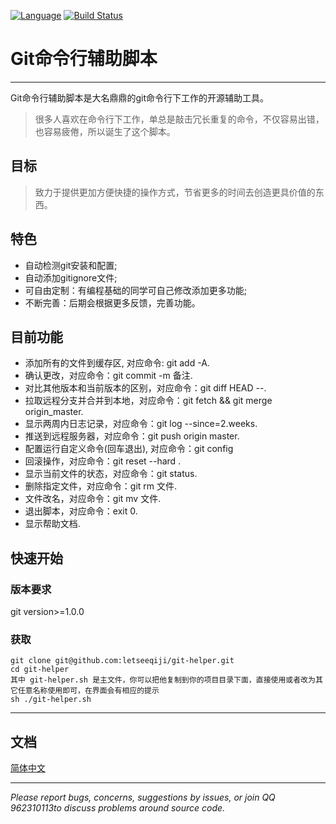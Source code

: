 
[![Language](https://img.shields.io/badge/Language-Shell-blue.svg)](https://github.com/letseeqiji/git-helper)
[![Build Status](https://travis-ci.org/bilibili/kratos.svg?branch=master)](https://github.com/letseeqiji/git-helper)

# Git命令行辅助脚本

-------------

Git命令行辅助脚本是大名鼎鼎的git命令行下工作的开源辅助工具。  

> 很多人喜欢在命令行下工作，单总是敲击冗长重复的命令，不仅容易出错，也容易疲倦，所以诞生了这个脚本。

## 目标

> 致力于提供更加方便快捷的操作方式，节省更多的时间去创造更具价值的东西。

## 特色

* 自动检测git安装和配置;
* 自动添加gitignore文件;
* 可自由定制：有编程基础的同学可自己修改添加更多功能;
* 不断完善：后期会根据更多反馈，完善功能。


## 目前功能
* 添加所有的文件到缓存区, 对应命令: git add -A. 
* 确认更改，对应命令：git commit -m 备注. 
* 对比其他版本和当前版本的区别，对应命令：git diff HEAD --. 
* 拉取远程分支并合并到本地，对应命令：git fetch && git merge origin_master. 
* 显示两周内日志记录，对应命令：git log --since=2.weeks. 
* 推送到远程服务器，对应命令：git push origin master. 
* 配置运行自定义命令(回车退出), 对应命令：git config 
* 回滚操作，对应命令：git reset --hard . 
* 显示当前文件的状态，对应命令：git status. 
* 删除指定文件，对应命令：git rm 文件. 
* 文件改名，对应命令：git mv 文件. 
* 退出脚本，对应命令：exit 0.
* 显示帮助文档. 

## 快速开始

### 版本要求

git version>=1.0.0

### 获取


    git clone git@github.com:letseeqiji/git-helper.git
    cd git-helper
    其中 git-helper.sh 是主文件，你可以把他复制到你的项目目录下面，直接使用或者改为其它任意名称使用即可，在界面会有相应的提示
    sh ./git-helper.sh

-------

## 文档

[简体中文](https://github.com/letseeqiji/git-helper/blob/master/README.md)


-------------

*Please report bugs, concerns, suggestions by issues, or join QQ 962310113to discuss problems around source code.*
